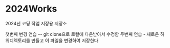 # 2024Works
2024년 코딩 작업 저장용 저장소

첫번째 변경 연습 -- git clone으로 로컬에 다운받아서 수정함
두번째 연습 - 새로운 하위디렉토리를 만들고 이 파일을 변경하여 저장한다
